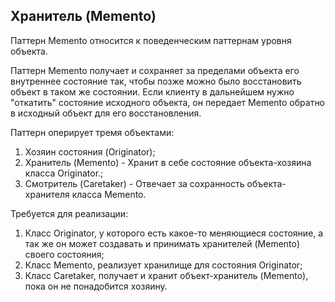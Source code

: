
## Хранитель (Memento)

Паттерн Memento относится к поведенческим паттернам уровня объекта.

Паттерн Memento получает и сохраняет за пределами объекта его внутреннее состояние так, чтобы позже можно было восстановить объект в таком же состоянии. Если клиенту в дальнейшем нужно "откатить" состояние исходного объекта, он передает Memento обратно в исходный объект для его восстановления.

Паттерн оперирует тремя объектами:

1. Хозяин состояния (Originator);
2. Хранитель (Memento) - Хранит в себе состояние объекта-хозяина класса Originator.;
3. Смотритель (Caretaker) - Отвечает за сохранность объекта-хранителя класса Memento.

Требуется для реализации:

1. Класс Originator, у которого есть какое-то меняющиеся состояние, а так же он может создавать и принимать хранителей (Memento) своего состояния;
2. Класс Memento, реализует хранилище для состояния Originator;
3. Класс Caretaker, получает и хранит объект-хранитель (Memento), пока он не понадобится хозяину.

